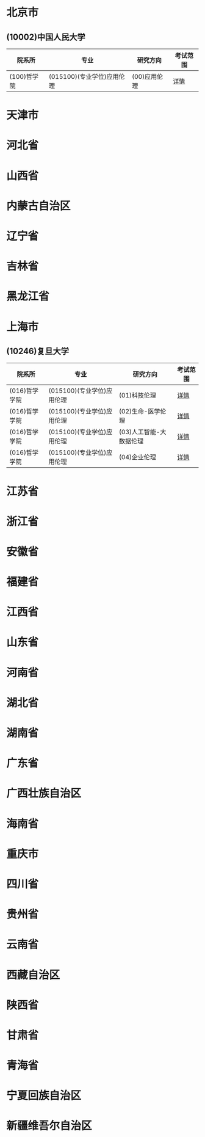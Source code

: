 # 北京市
## (10002)中国人民大学
| 院系所   |  专业  |  研究方向  |   考试范围 |  
| - | - | - |  - |   
 | (100)哲学院 | (015100)(专业学位)应用伦理 | (00)应用伦理| [详情](https://yz.chsi.com.cn/zsml/kskm.jsp?id=1000221100015100002) |
# 天津市
# 河北省
# 山西省
# 内蒙古自治区
# 辽宁省
# 吉林省
# 黑龙江省
# 上海市
## (10246)复旦大学
| 院系所   |  专业  |  研究方向  |   考试范围 |  
| - | - | - |  - |   
 | (016)哲学学院 | (015100)(专业学位)应用伦理 | (01)科技伦理| [详情](https://yz.chsi.com.cn/zsml/kskm.jsp?id=1024621016015100012) |
 | (016)哲学学院 | (015100)(专业学位)应用伦理 | (02)生命-医学伦理| [详情](https://yz.chsi.com.cn/zsml/kskm.jsp?id=1024621016015100022) |
 | (016)哲学学院 | (015100)(专业学位)应用伦理 | (03)人工智能-大数据伦理| [详情](https://yz.chsi.com.cn/zsml/kskm.jsp?id=1024621016015100032) |
 | (016)哲学学院 | (015100)(专业学位)应用伦理 | (04)企业伦理| [详情](https://yz.chsi.com.cn/zsml/kskm.jsp?id=1024621016015100042) |
# 江苏省
# 浙江省
# 安徽省
# 福建省
# 江西省
# 山东省
# 河南省
# 湖北省
# 湖南省
# 广东省
# 广西壮族自治区
# 海南省
# 重庆市
# 四川省
# 贵州省
# 云南省
# 西藏自治区
# 陕西省
# 甘肃省
# 青海省
# 宁夏回族自治区
# 新疆维吾尔自治区
